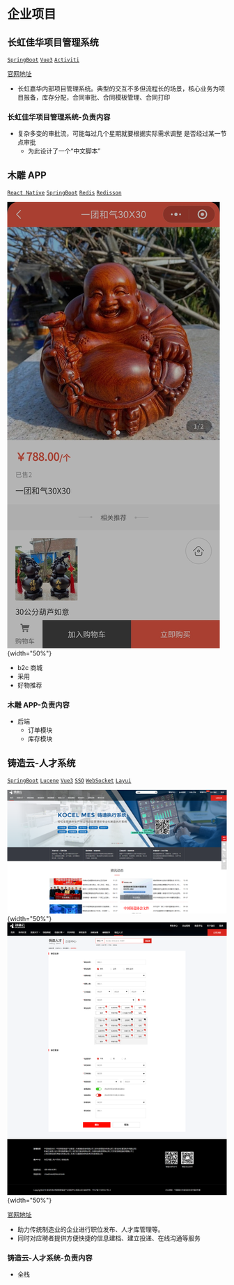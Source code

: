 # 企业项目

## 长虹佳华项目管理系统

[`SpringBoot`](https://spring.io/projects/spring-boot)
[`Vue3`](https://vuejs.org/)
[`Activiti`](https://www.activiti.org/)

<i class="pi pi-globe"></i>
[官网地址](http://xmgl.changhongit.cn)

- 长虹嘉华内部项目管理系统。典型的交互不多但流程长的场景，核心业务为项目报备，库存分配，合同审批、合同模板管理、合同打印

### 长虹佳华项目管理系统-负责内容

- 复杂多变的审批流，可能每过几个星期就要根据实际需求调整 是否经过某一节点审批
  - 为此设计了一个“中文脚本”

## 木雕 APP

[`React Native`](https://reactnative.dev/)
[`SpringBoot`](https://spring.io/projects/spring-boot)
[`Redis`](https://redis.io/)
[`Redisson`](https://redisson.pro/)

![木雕1](./2-enterprise-mudiao1.jpg){width="50%"}

- b2c 商城
- 采用
- 好物推荐

### 木雕 APP-负责内容

- 后端
  - 订单模块
  - 库存模块

## 铸造云-人才系统

[`SpringBoot`](https://spring.io/projects/spring-boot)
[`Lucene`](https://lucene.apache.org/)
[`Vue3`](https://vuejs.org/)
[`SSO`](https://www.ibm.com/cn-zh/topics/single-sign-on)
[`WebSocket`](https://developer.mozilla.org/zh-CN/docs/Web/API/WebSockets_API)
[`Layui`](https://layui.dev/)

![铸造云1](./2-enterprise-zhuzaoyun1.png){width="50%"}
![铸造云2](./2-enterprise-zhuzaoyun2.png){width="50%"}

<i class="pi pi-globe"></i>
[官网地址](https://job.zhuzaocloud.com/)

- 助力传统制造业的企业进行职位发布、人才库管理等。
- 同时对应聘者提供方便快捷的信息建档、建立投递、在线沟通等服务

### 铸造云-人才系统-负责内容

- 全栈
